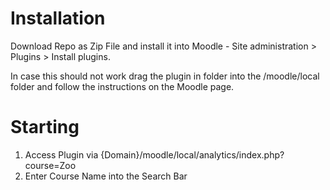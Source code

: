 

# Installation

Download Repo as Zip File and install it into Moodle - Site administration > Plugins > Install plugins.

In case this should not work drag the plugin in folder into the /moodle/local folder and follow the instructions on the Moodle page.

# Starting
1. Access Plugin via {Domain}/moodle/local/analytics/index.php?course=Zoo
2. Enter Course Name into the Search Bar
